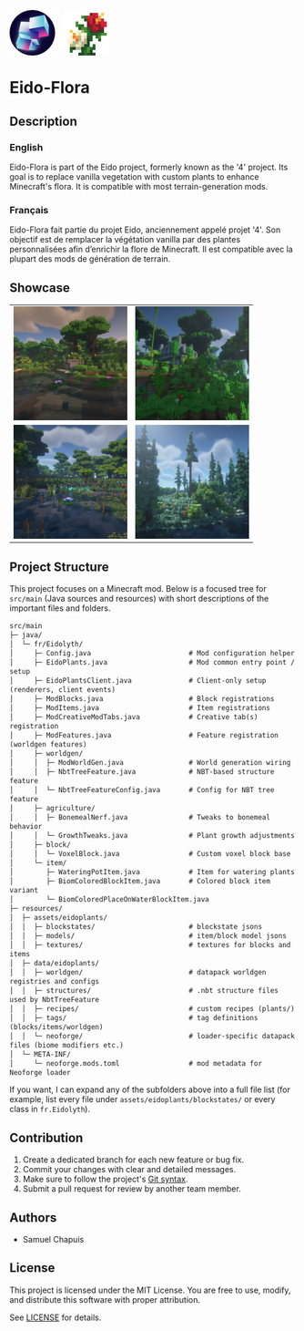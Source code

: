 <p align="left" style="display: flex; gap: 16px; align-items: center;">
	<img src="doc/logo.png" alt="Image 1" style="height:80px; width:80px; object-fit:cover;">
	<img src="doc/Plante.png" alt="Image 2" style="height:80px; width:80px; object-fit:cover;">
</p>

# Eido-Flora
## Description
### English
Eido-Flora is part of the Eido project, formerly known as the '4' project. Its goal is to replace vanilla vegetation with custom plants to enhance Minecraft's flora. It is compatible with most terrain-generation mods.

### Français
Eido-Flora fait partie du projet Eido, anciennement appelé projet '4'. Son objectif est de remplacer la végétation vanilla par des plantes personnalisées afin d’enrichir la flore de Minecraft. Il est compatible avec la plupart des mods de génération de terrain.

## Showcase

<table>
	<tr>
		<td align="center">
			<img src="doc/forest.png" height="200" width="200" style="object-fit:cover;">
		</td>
		<td align="center">
			<img src="doc/jungle.png" height="200" width="200" style="object-fit:cover;">
		</td>
	</tr>
	<tr>
		<td align="center">
			<img src="doc/swamp.png" height="200" width="200" style="object-fit:cover;">
		</td>
		<td align="center">
			<img src="doc/taiga.png" height="200" width="200" style="object-fit:cover;">
		</td>
	</tr>
</table>

## Project Structure

This project focuses on a Minecraft mod. Below is a focused tree for `src/main` (Java sources and resources) with short descriptions of the important files and folders.

```
src/main
├─ java/
│  └─ fr/Eidolyth/
│     ├─ Config.java                       	# Mod configuration helper
│     ├─ EidoPlants.java                    # Mod common entry point / setup
│     ├─ EidoPlantsClient.java              # Client-only setup (renderers, client events)
│     ├─ ModBlocks.java                     # Block registrations
│     ├─ ModItems.java                      # Item registrations
│     ├─ ModCreativeModTabs.java            # Creative tab(s) registration
│     ├─ ModFeatures.java                   # Feature registration (worldgen features)
│     ├─ worldgen/
│     │  ├─ ModWorldGen.java                # World generation wiring
│     │  ├─ NbtTreeFeature.java             # NBT-based structure feature
│     │  └─ NbtTreeFeatureConfig.java       # Config for NBT tree feature
│     ├─ agriculture/
│     │  ├─ BonemealNerf.java               # Tweaks to bonemeal behavior
│     │  └─ GrowthTweaks.java               # Plant growth adjustments
│     ├─ block/
│     │  └─ VoxelBlock.java                 # Custom voxel block base
│     └─ item/
│        ├─ WateringPotItem.java            # Item for watering plants
│        ├─ BiomColoredBlockItem.java       # Colored block item variant
│        └─ BiomColoredPlaceOnWaterBlockItem.java
├─ resources/
│  ├─ assets/eidoplants/
│  │  ├─ blockstates/                       # blockstate jsons
│  │  ├─ models/                            # item/block model jsons
│  │  ├─ textures/                          # textures for blocks and items
│  ├─ data/eidoplants/
│  │  ├─ worldgen/                          # datapack worldgen registries and configs
│  │  ├─ structures/                        # .nbt structure files used by NbtTreeFeature
│  │  ├─ recipes/                           # custom recipes (plants/)
│  │  ├─ tags/                              # tag definitions (blocks/items/worldgen)
│  │  └─ neoforge/                          # loader-specific datapack files (biome modifiers etc.)
│  └─ META-INF/
│     └─ neoforge.mods.toml                 # mod metadata for Neoforge loader
```

If you want, I can expand any of the subfolders above into a full file list (for example, list every file under `assets/eidoplants/blockstates/` or every class in `fr.Eidolyth`).

## Contribution
1. Create a dedicated branch for each new feature or bug fix.
2. Commit your changes with clear and detailed messages.
3. Make sure to follow the project's [Git syntax](doc/gitSyntax.md).
4. Submit a pull request for review by another team member.

## Authors
- Samuel Chapuis

## License
This project is licensed under the MIT License.
You are free to use, modify, and distribute this software with proper attribution.

See [LICENSE](LICENSE) for details.
